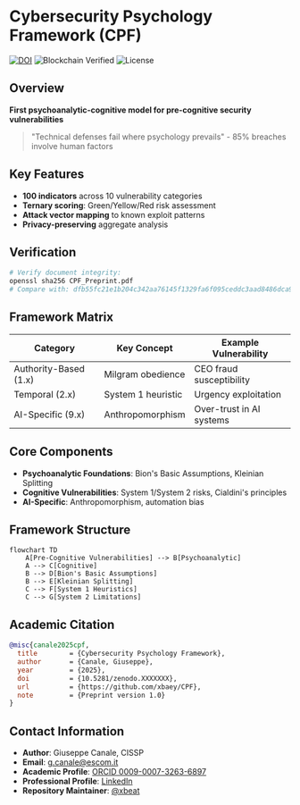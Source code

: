# Cybersecurity Psychology Framework (CPF)

[![DOI](https://zenodo.org/badge/DOI/10.5281/zenodo.XXXXXXX.svg)](https://doi.org/10.5281/zenodo.XXXXXXX)
![Blockchain Verified](https://img.shields.io/badge/Blockchain_Timestamp-2025--08--09-brightgreen)
![License](https://img.shields.io/badge/License-CC_BY--NC--SA_4.0-lightgrey.svg)

## Overview
**First psychoanalytic-cognitive model for pre-cognitive security vulnerabilities**

> "Technical defenses fail where psychology prevails" - 85% breaches involve human factors

## Key Features
- **100 indicators** across 10 vulnerability categories
- **Ternary scoring**: Green/Yellow/Red risk assessment
- **Attack vector mapping** to known exploit patterns
- **Privacy-preserving** aggregate analysis

## Verification
```bash
# Verify document integrity:
openssl sha256 CPF_Preprint.pdf
# Compare with: dfb55fc21e1b204c342aa76145f1329fa6f095ceddc3aad8486dca91a580fa96
```

## Framework Matrix
| Category               | Key Concept               | Example Vulnerability       |
|------------------------|---------------------------|-----------------------------|
| Authority-Based (1.x)  | Milgram obedience         | CEO fraud susceptibility    |
| Temporal (2.x)         | System 1 heuristic        | Urgency exploitation        |
| AI-Specific (9.x)      | Anthropomorphism          | Over-trust in AI systems    |


## Core Components
- **Psychoanalytic Foundations**: Bion's Basic Assumptions, Kleinian Splitting
- **Cognitive Vulnerabilities**: System 1/System 2 risks, Cialdini's principles
- **AI-Specific**: Anthropomorphism, automation bias


## Framework Structure
```mermaid
flowchart TD
    A[Pre-Cognitive Vulnerabilities] --> B[Psychoanalytic]
    A --> C[Cognitive]
    B --> D[Bion's Basic Assumptions]
    B --> E[Kleinian Splitting]
    C --> F[System 1 Heuristics]
    C --> G[System 2 Limitations]
```

## Academic Citation
```bibtex
@misc{canale2025cpf,
  title        = {Cybersecurity Psychology Framework},
  author       = {Canale, Giuseppe},
  year         = {2025}, 
  doi          = {10.5281/zenodo.XXXXXXX},
  url          = {https://github.com/xbaey/CPF},
  note         = {Preprint version 1.0}
}
```

## Contact Information
- **Author**: Giuseppe Canale, CISSP  
- **Email**: [g.canale@escom.it](mailto:g.canale@escom.it)  
- **Academic Profile**: [ORCID 0009-0007-3263-6897](https://orcid.org/0009-0007-3263-6897)  
- **Professional Profile**: [LinkedIn](https://www.linkedin.com/in/giuseppe-canale)  
- **Repository Maintainer**: [@xbeat](https://github.com/xbeat)
